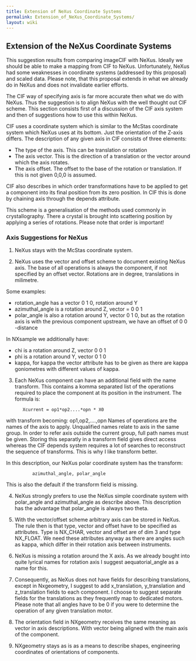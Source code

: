 ```yaml
---
title: Extension of NeXus Coordinate Systems
permalink: Extension_of_NeXus_Coordinate_Systems/
layout: wiki
---
```


Extension of the NeXus Coordinate Systems
-----------------------------------------

This suggestion results from comparing imageCIF with NeXus. Ideally we
should be able to make a mapping from CIF to NeXus. Unfortunately, NeXus
had some weaknesses in coordinate systems (addressed by this proposal)
and scaled data. Please note, that this proposal extends in what we
already do in NeXus and does not invalidate earlier efforts.

The CIF way of specifying axis is far more accurate then what we do with
NeXus. Thus the suggestion is to align NeXus with the well thought out
CIF scheme. This section consists first of a discussion of the CIF axis
system and then of suggestions how to use this within NeXus.

CIF uses a coordinate system which is similar to the McStas coordinate
system which NeXus uses at its bottom. Just the orientation of the
Z-axis differs. The description of any given axis in CIF consists of
three elements:

-   The type of the axis. This can be translation or rotation
-   The axis vector. This is the direction of a translation or the
    vector around which the axis rotates.
-   The axis offset. The offset to the base of the rotation or
    translation. If this is not given 0,0,0 is assumed.

CIF also describes in which order transformations have to be applied to
get a component into its final position from its zero position. In CIF
this is done by chaining axis through the depends attribute.

This scheme is a generalisation of the methods used commonly in
crystallography. There a crystal is brought into scattering position by
applying a series of rotations. Please note that order is important!

### Axis Suggestions for NeXus

1) NeXus stays with the McStas coordinate system.

2) NeXus uses the vector and offset scheme to document existing NeXus
axis. The base of all operations is always the component, if not
specified by an offset vector. Rotations are in degree, translations in
milimetre.

Some examples:

-   rotation\_angle has a vector 0 1 0, rotation around Y
-   azimuthal\_angle is a rotation around Z, vector = 0 0 1
-   polar\_angle is also a rotation around Y, vector 0 1 0, but as the
    rotation axis is with the previous component upstream, we have an
    offset of 0 0 -distance

In NXsample we additionally have:

-   chi is a rotation around Z, vector 0 0 1
-   phi is a rotation around Y, vector 0 1 0
-   kappa, for kappa the vector attribute has to be given as there are
    kappa goniometres with different values of kappa.

3) Each NeXus component can have an additional field with the name
transform. This contains a komma separated list of the operations
required to place the component at its position in the instrument. The
formula is:

          Xcurrent = op1*op2....*opn * X0

with transform becoming: op1,op2,....,opn Names of operations are the
names of the axis to apply. Unqualified names relate to axis in the same
group. In order to refer axis outside the current group, full path names
must be given. Storing this separatly in a transform field gives direct
access whereas the CIF depends system requires a lot of searches to
reconstruct the sequence of transforms. This is why I like transform
better.

In this description, our NeXus polar coordinate system has the
transform:

              azimuthal_angle, polar_angle

This is also the default if the transform field is missing.

4) NeXus strongly prefers to use the NeXus simple coordinate system with
polar\_angle and azimuthal\_angle as describe above. This description
has the advantage that polar\_angle is always two theta.

5) With the vector/offset scheme arbitrary axis can be stored in NeXus.
The rule then is that type, vector and offset have to be specified as
attributes. Type is NX\_CHAR, vector and offset are of dim 3 and type
NX\_FLOAT. We need these attributes anyway as there are angles such as
kappa, which differ in their rotation axis between instruments.

6) NeXus is missing a rotation around the X axis. As we already bought
into quite lyrical names for rotation axis I suggest aequatorial\_angle
as a name for this.

7) Consequently, as NeXus does not have fields for describing
translations, except in Nxgeometry, I suggest to add x\_translation,
y\_translation and z\_translation fields to each component. I choose to
suggest separate fields for the translations as they frequently map to
dedicated motors. Please note that all angles have to be 0 if you were
to determine the operation of any given translation motor.

8) The orientation field in NXgeometry receives the same meaning as
vector in axis descriptions. With vector being aligned with the main
axis of the component.

9) NXgeometry stays as is as a means to describe shapes, engineering
coordinates of orientations of components.

